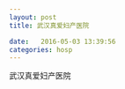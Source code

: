 ```yaml
--- 
layout: post 
title: 武汉真爱妇产医院

date:   2016-05-03 13:39:56 
categories: hosp 
--- 
```

   
武汉真爱妇产医院
